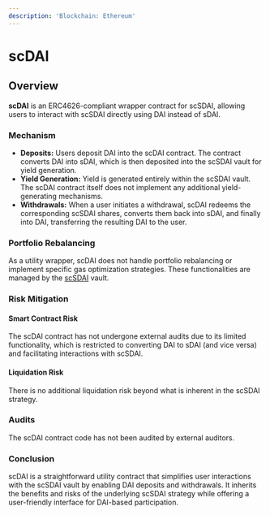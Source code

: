 ```yaml
---
description: 'Blockchain: Ethereum'
---
```


# scDAI

## **Overview**

**scDAI** is an ERC4626-compliant wrapper contract for scSDAI, allowing users to interact with scSDAI directly using DAI instead of sDAI.

### **Mechanism**

* **Deposits:** Users deposit DAI into the scDAI contract. The contract converts DAI into sDAI, which is then deposited into the scSDAI vault for yield generation.
* **Yield Generation:** Yield is generated entirely within the scSDAI vault. The scDAI contract itself does not implement any additional yield-generating mechanisms.
* **Withdrawals:** When a user initiates a withdrawal, scDAI redeems the corresponding scSDAI shares, converts them back into sDAI, and finally into DAI, transferring the resulting DAI to the user.

### **Portfolio Rebalancing**

As a utility wrapper, scDAI does not handle portfolio rebalancing or implement specific gas optimization strategies. These functionalities are managed by the [scSDAI](opal-scusdc-2.md) vault.

### **Risk Mitigation**

#### **Smart Contract Risk**

The scDAI contract has not undergone external audits due to its limited functionality, which is restricted to converting DAI to sDAI (and vice versa) and facilitating interactions with scSDAI.

#### **Liquidation Risk**

There is no additional liquidation risk beyond what is inherent in the scSDAI strategy.

### Audits

The scDAI contract code has not been audited by external auditors.

### Conclusion

scDAI is a straightforward utility contract that simplifies user interactions with the scSDAI vault by enabling DAI deposits and withdrawals. It inherits the benefits and risks of the underlying scSDAI strategy while offering a user-friendly interface for DAI-based participation.
